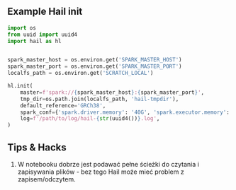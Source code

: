 ## Example Hail init

```python
import os
from uuid import uuid4
import hail as hl


spark_master_host = os.environ.get('SPARK_MASTER_HOST')
spark_master_port = os.environ.get('SPARK_MASTER_PORT')
localfs_path = os.environ.get('SCRATCH_LOCAL')

hl.init(
    master=f'spark://{spark_master_host}:{spark_master_port}',
    tmp_dir=os.path.join(localfs_path, 'hail-tmpdir'),
    default_reference='GRCh38',
    spark_conf={'spark.driver.memory': '40G', 'spark.executor.memory': '80G'},
    log=f'/path/to/log/hail-{str(uuid4())}.log',
)
```

## Tips & Hacks

1. W notebooku dobrze jest podawać pełne ścieżki do czytania i zapisywania plików - bez tego Hail może mieć problem z zapisem/odczytem.
